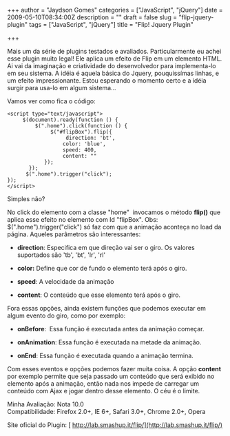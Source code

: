 +++
author = "Jaydson Gomes"
categories = ["JavaScript", "jQuery"]
date = 2009-05-10T08:34:00Z
description = ""
draft = false
slug = "flip-jquery-plugin"
tags = ["JavaScript", "jQuery"]
title = "Flip! Jquery Plugin"

+++

Mais um da série de plugins testados e avaliados.
Particularmente eu achei esse plugin muito legal!
Ele aplica um efeito de Flip em um elemento HTML. Ai vai da imaginação e criatividade do desenvolvedor para implementa-lo em seu sistema.
A idéia é aquela básica do Jquery, pouquissímas linhas, e um efeito impressionante.
Estou esperando o momento certo e a idéia surgir para usa-lo em algum sistema...

Vamos ver como fica o código:

```
<script type="text/javascript">
     $(document).ready(function () {
         $(".home").click(function () {
              $("#flipBox").flip({
                   direction: 'bt',
                  color: 'blue',
                  speed: 400,
                  content: ""
            });
       });
      $(".home").trigger("click");
});
</script>
```

Simples não?

No click do elemento com a classe "home"  invocamos o método **flip()** que aplica esse efeito no elemento com Id "flipBox".
Obs:  $(".home").trigger("click") só faz com que a animação aconteça no load da página.
Aqueles parâmetros são interessantes:



	
  * **direction**: Especifica em que direção vai ser o giro. Os valores suportados são 'tb', 'bt', 'lr', 'rl'

	
  * **color:** Define que cor de fundo o elemento terá após o giro.

	
  * **speed**: A velocidade da animação

	
  * **content**: O conteúdo que esse elemento terá após o giro.


Fora essas opções, ainda existem funções que podemos executar em algum evento do giro, como por exemplo:

	
  * **onBefore**:  Essa função é executada antes da animação começar.

	
  * **onAnimation**: Essa função é executada na metade da animação.

	
  * **onEnd**: Essa função é executada quando a animação termina.


Com esses eventos e opções podemos fazer muita coisa. A opção **content** por exemplo permite que seja passado um conteúdo que será exibido no elemento após a animação, então nada nos impede de carregar um conteúdo com Ajax e jogar dentro desse elemento. O céu é o limite.

Minha Avaliação: Nota 10.0  
Compatibilidade: Firefox 2.0+, IE 6+, Safari 3.0+, Chrome 2.0+, Opera  

Site oficial do Plugin: [ http://lab.smashup.it/flip/](http://lab.smashup.it/flip/)